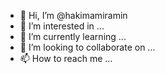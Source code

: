 - 👋 Hi, I’m @hakimamiramin
- 👀 I’m interested in ...
- 🌱 I’m currently learning ...
- 💞️ I’m looking to collaborate on ...
- 📫 How to reach me ...

<!---
hakimamiramin/hakimamiramin is a ✨ special ✨ repository because its `README.md` (this file) appears on your GitHub profile.
You can click the Preview link to take a look at your changes.
--->

